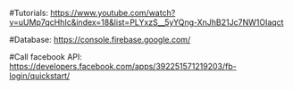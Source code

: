 #Tutorials:
https://www.youtube.com/watch?v=uUMp7qcHhIc&index=18&list=PLYxzS__5yYQng-XnJhB21Jc7NW1OIaqct

#Database:
https://console.firebase.google.com/

#Call facebook API:
https://developers.facebook.com/apps/392251571219203/fb-login/quickstart/
